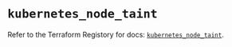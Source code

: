 # `kubernetes_node_taint`

Refer to the Terraform Registory for docs: [`kubernetes_node_taint`](https://registry.terraform.io/providers/hashicorp/kubernetes/2.24.0/docs/resources/node_taint).

